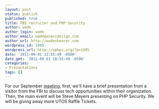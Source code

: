 ```yaml
---
layout: post
status: publish
published: true
title: FBI recruiter and PHP Security
author: wade
author_login: wade
author_email: wade@anavidesign.com
author_url: http://wadeshearer.com
wordpress_id: 1005
wordpress_url: http://uphpu.org/?p=1005
date: '2011-09-01 12:55:49 -0500'
date_gmt: '2011-09-01 18:55:49 -0500'
categories:
- Presentations
tags: []
---
```

<p>For our September <a href="/events">meeting</a>, first, we'll have a brief presentation from a visitor from the FBI to discuss tech opportunities within their organization. Then, the main event will be Steve Meyers presenting on PHP Security. We will be giving away more UTOS Raffle Tickets.</p>
